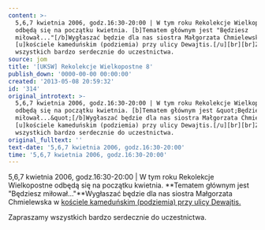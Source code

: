 ```yaml
---
content: >-
  5,6,7 kwietnia 2006, godz.16:30-20:00 | W tym roku Rekolekcje Wielkopostne
  odbędą się na początku kwietnia. [b]Tematem głównym jest "Będziesz
  miłował..."[/b]Wygłaszać będzie dla nas siostra Małgorzata Chmielewska w
  [u]kościele kameduńskim (podziemia) przy ulicy Dewajtis.[/u][br][br]Zapraszamy
  wszystkich bardzo serdecznie do uczestnictwa.
source: jom
title: '[UKSW] Rekolekcje Wielkopostne 8'
publish_down: '0000-00-00 00:00:00'
created: '2013-05-08 20:59:32'
id: '314'
original_introtext: >-
  5,6,7 kwietnia 2006, godz.16:30-20:00 | W tym roku Rekolekcje Wielkopostne
  odbędą się na początku kwietnia. [b]Tematem głównym jest &quot;Będziesz
  miłował...&quot;[/b]Wygłaszać będzie dla nas siostra Małgorzata Chmielewska w
  [u]kościele kameduńskim (podziemia) przy ulicy Dewajtis.[/u][br][br]Zapraszamy
  wszystkich bardzo serdecznie do uczestnictwa.
original_fulltext: ''
text-date: '5,6,7 kwietnia 2006, godz.16:30-20:00'
time: '5,6,7 kwietnia 2006, godz.16:30-20:00'
---
```

5,6,7 kwietnia 2006, godz.16:30-20:00 | W tym roku Rekolekcje Wielkopostne odbędą się na początku kwietnia. **Tematem głównym jest "Będziesz miłował..."**Wygłaszać będzie dla nas siostra Małgorzata Chmielewska w <u>kościele kameduńskim (podziemia) przy ulicy Dewajtis.</u>



Zapraszamy wszystkich bardzo serdecznie do uczestnictwa.

<!--{{json:{"created_date":"2013-05-08 20:59:32","publish_down":"0000-00-00 00:00:00","id":"314"}}}-->